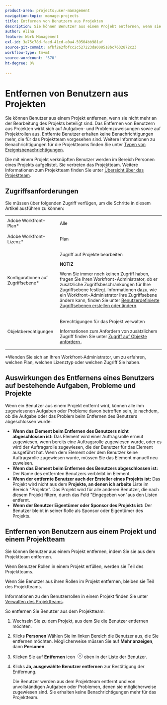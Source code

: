 ```yaml
---
product-area: projects;user-management
navigation-topic: manage-projects
title: Entfernen von Benutzern aus Projekten
description: Sie können Benutzer aus einem Projekt entfernen, wenn sie nicht mehr an der Bearbeitung des Projekts beteiligt sind.
author: Alina
feature: Work Management
exl-id: 3a75c78d-faed-41cd-a0a4-59504bb981af
source-git-commit: afbf2e2fbfcc2c527223da008518bc7632872c23
workflow-type: tm+mt
source-wordcount: '570'
ht-degree: 0%

---
```


# Entfernen von Benutzern aus Projekten

Sie können Benutzer aus einem Projekt entfernen, wenn sie nicht mehr an der Bearbeitung des Projekts beteiligt sind. Das Entfernen von Benutzern aus Projekten wirkt sich auf Aufgaben- und Problemzuweisungen sowie auf Projektrollen aus. Entfernte Benutzer erhalten keine Benachrichtigungen mehr, die für das Projektteam vorgesehen sind. Weitere Informationen zu Benachrichtigungen für die Projektteams finden Sie unter [Typen von Ereignisbenachrichtigungen](../../../administration-and-setup/manage-workfront/emails/event-notifications-available-in-wf.md).

Die mit einem Projekt verknüpften Benutzer werden im Bereich Personen eines Projekts aufgelistet. Sie vertreten das Projektteam. Weitere Informationen zum Projektteam finden Sie unter [Übersicht über das Projektteam](../../../manage-work/projects/planning-a-project/project-team-overview.md).

## Zugriffsanforderungen

Sie müssen über folgenden Zugriff verfügen, um die Schritte in diesem Artikel ausführen zu können:

<table style="table-layout:auto"> 
 <col> 
 <col> 
 <tbody> 
  <tr> 
   <td role="rowheader">Adobe Workfront-Plan*</td> 
   <td> <p>Alle</p> </td> 
  </tr> 
  <tr> 
   <td role="rowheader">Adobe Workfront-Lizenz*</td> 
   <td> <p>Plan </p> </td> 
  </tr> 
  <tr> 
   <td role="rowheader">Konfigurationen auf Zugriffsebene*</td> 
   <td> <p>Zugriff auf Projekte bearbeiten</p> <p><b>NOTIZ</b>

Wenn Sie immer noch keinen Zugriff haben, fragen Sie Ihren Workfront-Administrator, ob er zusätzliche Zugriffsbeschränkungen für Ihre Zugriffsebene festlegt. Informationen dazu, wie ein Workfront-Administrator Ihre Zugriffsebene ändern kann, finden Sie unter <a href="../../../administration-and-setup/add-users/configure-and-grant-access/create-modify-access-levels.md" class="MCXref xref">Benutzerdefinierte Zugriffsebenen erstellen oder ändern</a>.</p> </td>
</tr> 
  <tr> 
   <td role="rowheader">Objektberechtigungen</td> 
   <td> <p>Berechtigungen für das Projekt verwalten</p> <p>Informationen zum Anfordern von zusätzlichem Zugriff finden Sie unter <a href="../../../workfront-basics/grant-and-request-access-to-objects/request-access.md" class="MCXref xref">Zugriff auf Objekte anfordern </a>.</p> </td> 
  </tr> 
 </tbody> 
</table>

*Wenden Sie sich an Ihren Workfront-Administrator, um zu erfahren, welchen Plan, welchen Lizenztyp oder welchen Zugriff Sie haben.

## Auswirkungen des Entfernens eines Benutzers auf bestehende Aufgaben, Probleme und Projekte

Wenn ein Benutzer aus einem Projekt entfernt wird, können alle ihm zugewiesenen Aufgaben oder Probleme davon betroffen sein, je nachdem, ob die Aufgabe oder das Problem beim Entfernen des Benutzers abgeschlossen wurde:

* **Wenn das Element beim Entfernen des Benutzers nicht abgeschlossen ist:** Das Element wird einer Auftragsrolle erneut zugewiesen, wenn bereits eine Auftragsrolle zugewiesen wurde, oder es wird der Auftragsrolle zugewiesen, die der Benutzer für das Element ausgeführt hat. Wenn dem Element oder dem Benutzer keine Auftragsrolle zugewiesen wurde, müssen Sie das Element manuell neu zuweisen.
* **Wenn das Element beim Entfernen des Benutzers abgeschlossen ist:** Der Name des entfernten Benutzers verbleibt im Element.
* **Wenn der entfernte Benutzer auch der Ersteller eines Projekts ist:** Das Projekt wird nicht aus dem **Projekte, an denen ich arbeite** Liste im Bereich &quot;Projekte&quot;. Das Projekt wird für alle anderen Benutzer, die nach diesem Projekt filtern, durch das Feld &quot;Eingegeben von&quot;aus den Listen entfernt.
* **Wenn der Benutzer Eigentümer oder Sponsor des Projekts ist:** Der Benutzer bleibt in seiner Rolle als Sponsor oder Eigentümer des Projekts.

## Entfernen von Benutzern aus einem Projekt und einem Projektteam

Sie können Benutzer aus einem Projekt entfernen, indem Sie sie aus dem Projektteam entfernen.

Wenn Benutzer Rollen in einem Projekt erfüllen, werden sie Teil des Projektteams.

Wenn Sie Benutzer aus ihren Rollen im Projekt entfernen, bleiben sie Teil des Projektteams.

Informationen zu den Benutzerrollen in einem Projekt finden Sie unter [Verwalten des Projektteams](../planning-a-project/manage-project-team.md).

So entfernen Sie Benutzer aus dem Projektteam:

1. Wechseln Sie zu dem Projekt, aus dem Sie die Benutzer entfernen möchten.

1. Klicks **Personen** Wählen Sie im linken Bereich die Benutzer aus, die Sie entfernen möchten. Möglicherweise müssen Sie auf **Mehr anzeigen**, dann **Personen**.

1. Klicken Sie auf **Entfernen** icon  ![Element entfernen](assets/remove-icon---x-in-circle.png) oben in der Liste der Benutzer.

1. Klicks **Ja, ausgewählte Benutzer entfernen** zur Bestätigung der Entfernung.

   Die Benutzer werden aus dem Projektteam entfernt und von unvollständigen Aufgaben oder Problemen, denen sie möglicherweise zugewiesen sind. Sie erhalten keine Benachrichtigungen mehr für das Projektteam.
